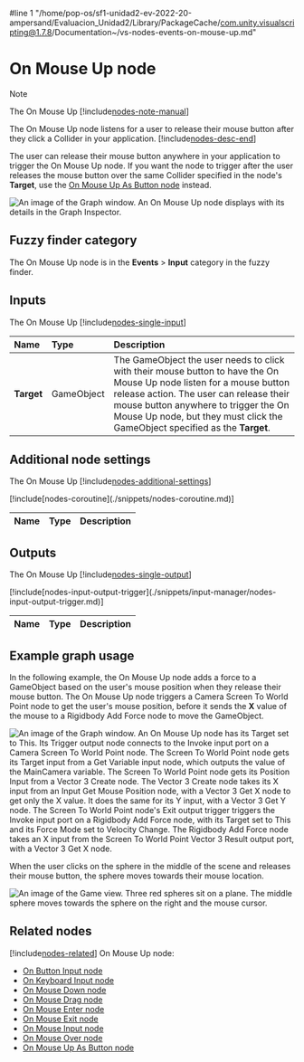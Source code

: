 #line 1 "/home/pop-os/sf1-unidad2-ev-2022-20-ampersand/Evaluacion_Unidad2/Library/PackageCache/com.unity.visualscripting@1.7.8/Documentation~/vs-nodes-events-on-mouse-up.md"
# On Mouse Up node

> [!NOTE]
> The On Mouse Up [!include[nodes-note-manual](./snippets/input-manager/nodes-note-manual.md)]

The On Mouse Up node listens for a user to release their mouse button after they click a Collider in your application. [!include[nodes-desc-end](./snippets/input-manager/nodes-desc-end.md)]

The user can release their mouse button anywhere in your application to trigger the On Mouse Up node. If you want the node to trigger after the user releases the mouse button over the same Collider specified in the node's **Target**, use the [On Mouse Up As Button node](vs-nodes-events-on-mouse-up-button.md) instead.

![An image of the Graph window. An On Mouse Up node displays with its details in the Graph Inspector.](images/vs-nodes-events-on-mouse-up-node.png)

## Fuzzy finder category 

The On Mouse Up node is in the **Events** &gt; **Input** category in the fuzzy finder.

## Inputs 

The On Mouse Up [!include[nodes-single-input](./snippets/nodes-single-input.md)] 

| **Name**   | **Type**    | **Description** |
| :------    | :---------- | :-------------  |
| **Target** |  GameObject | The GameObject the user needs to click with their mouse button to have the On Mouse Up node listen for a mouse button release action. The user can release their mouse button anywhere to trigger the On Mouse Up node, but they must click the GameObject specified as the **Target**. |


## Additional node settings 

The On Mouse Up [!include[nodes-additional-settings](./snippets/nodes-additional-settings.md)]

<table>
<thead>
<tr>
<th><strong>Name</strong></th>
<th><strong>Type</strong></th>
<th><strong>Description</strong></th>
</tr>
</thead>
<tbody>
[!include[nodes-coroutine](./snippets/nodes-coroutine.md)]
</tbody>
</table>

## Outputs

The On Mouse Up [!include[nodes-single-output](./snippets/nodes-single-output.md)] 

<table>
<thead>
<tr>
<th><strong>Name</strong></th>
<th><strong>Type</strong></th>
<th><strong>Description</strong></th>
</tr>
</thead>
<tbody>
[!include[nodes-input-output-trigger](./snippets/input-manager/nodes-input-output-trigger.md)]
</tbody>
</table>

## Example graph usage 

In the following example, the On Mouse Up node adds a force to a GameObject based on the user's mouse position when they release their mouse button. The On Mouse Up node triggers a Camera Screen To World Point node to get the user's mouse position, before it sends the **X** value of the mouse to a Rigidbody Add Force node to move the GameObject. 

![An image of the Graph window. An On Mouse Up node has its Target set to This. Its Trigger output node connects to the Invoke input port on a Camera Screen To World Point node. The Screen To World Point node gets its Target input from a Get Variable input node, which outputs the value of the MainCamera variable. The Screen To World Point node gets its Position Input from a Vector 3 Create node. The Vector 3 Create node takes its X input from an Input Get Mouse Position node, with a Vector 3 Get X node to get only the X value. It does the same for its Y input, with a Vector 3 Get Y node. The Screen To World Point node's Exit output trigger triggers the Invoke input port on a Rigidbody Add Force node, with its Target set to This and its Force Mode set to Velocity Change. The Rigidbody Add Force node takes an X input from the Screen To World Point Vector 3 Result output port, with a Vector 3 Get X node.](images/vs-nodes-events-on-mouse-up-example.png)

When the user clicks on the sphere in the middle of the scene and releases their mouse button, the sphere moves towards their mouse location. 

![An image of the Game view. Three red spheres sit on a plane. The middle sphere moves towards the sphere on the right and the mouse cursor.](images/vs-nodes-events-on-mouse-up-example-2.png)

## Related nodes 

[!include[nodes-related](./snippets/nodes-related.md)] On Mouse Up node:

- [On Button Input node](vs-nodes-events-on-button-input.md)
- [On Keyboard Input node](vs-nodes-events-on-keyboard-input.md)
- [On Mouse Down node](vs-nodes-events-on-mouse-down.md)
- [On Mouse Drag node](vs-nodes-events-on-mouse-drag.md)
- [On Mouse Enter node](vs-nodes-events-on-mouse-enter.md)
- [On Mouse Exit node](vs-nodes-events-on-mouse-exit.md)
- [On Mouse Input node](vs-nodes-events-on-mouse-input.md)
- [On Mouse Over node](vs-nodes-events-on-mouse-over.md)
- [On Mouse Up As Button node](vs-nodes-events-on-mouse-up-button.md)